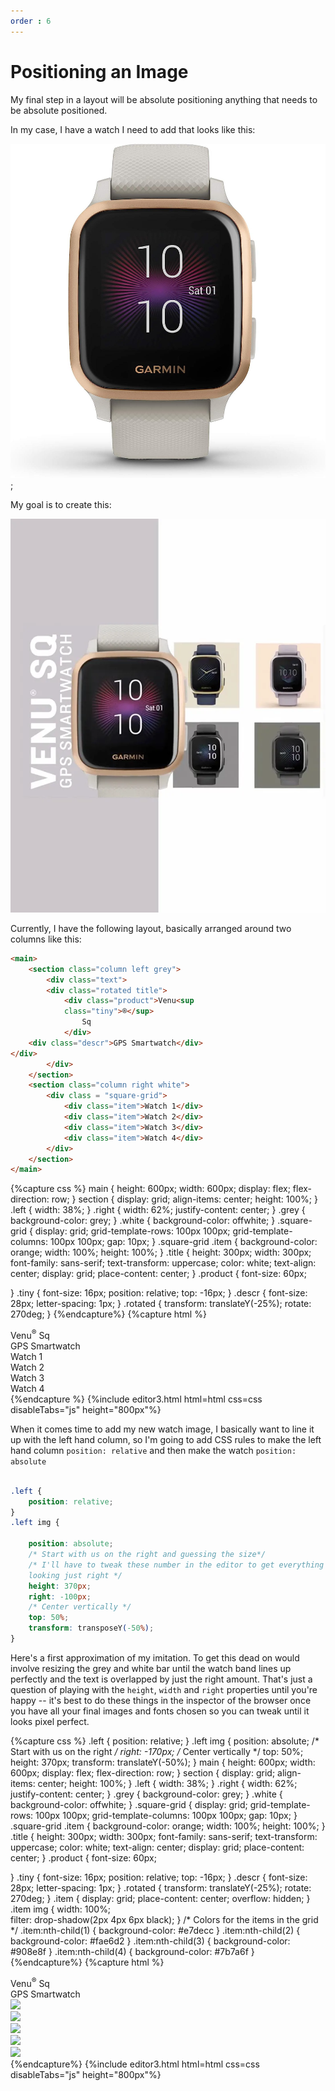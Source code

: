 ```yaml
---
order : 6
---
```


# Positioning an Image

My final step in a layout will be absolute positioning anything that needs to be absolute positioned.

In my case, I have a watch I need to add that looks like this:


![Watch image](../../assets/images/garmin.jpg);

My goal is to create this:

![Watch layout](../../assets/images/garmin-ad.webp)

Currently, I have the following layout, basically arranged around two columns like this:

```html
<main>
    <section class="column left grey">
        <div class="text">
        <div class="rotated title">
            <div class="product">Venu<sup
            class="tiny">®</sup> 
                Sq
            </div>
    <div class="descr">GPS Smartwatch</div>
</div>
        </div>
    </section>
    <section class="column right white">
        <div class = "square-grid">
            <div class="item">Watch 1</div>
            <div class="item">Watch 2</div>
            <div class="item">Watch 3</div>
            <div class="item">Watch 4</div>
        </div>
    </section>
</main>
```


{%capture css %}
main {
    height: 600px;
    width: 600px;
    display: flex;
    flex-direction: row;
}
section {
    display: grid;
    align-items: center;
    height: 100%;
}
.left {
    width: 38%;
}
.right {
    width: 62%;
    justify-content: center;
}
.grey {
    background-color: grey;
}
.white {
    background-color: offwhite;
}
.square-grid {
    display: grid;
    grid-template-rows: 100px 100px;
    grid-template-columns: 100px 100px;
    gap: 10px;
}
.square-grid .item {
    background-color: orange;
    width: 100%;
    height: 100%;
}
.title {
height: 300px;
width: 300px;
font-family: sans-serif;
text-transform: uppercase;
color: white;
text-align: center;
display: grid;
place-content: center;
}
.product {
    font-size: 60px;

}
.tiny {
    font-size: 16px;
    position: relative;
    top: -16px;
}
.descr {
    font-size: 28px;
    letter-spacing: 1px;
}
.rotated {
    transform: translateY(-25%);
    rotate: 270deg;
}
{%endcapture%}
{%capture html %}
<main>
    <section class="column left grey">
        <div class="text">
            <div class="rotated title">
                <div class="product">Venu<sup
                class="tiny">®</sup> 
                    Sq
                </div>
                <div class="descr">GPS Smartwatch</div>
            </div>
        </div>
    </section>
    <section class="column right white">
        <div class = "square-grid">
            <div class="item">Watch 1</div>
            <div class="item">Watch 2</div>
            <div class="item">Watch 3</div>
            <div class="item">Watch 4</div>
        </div>
    </section>
</main>
{%endcapture %}
{%include editor3.html html=html css=css disableTabs="js" height="800px"%}

When it comes time to add my new watch image, I basically want to line it up with the left hand column, so I'm going to add CSS rules to make the left hand column `position: relative` and then make the watch `position: absolute`

```css

.left {
    position: relative;
}
.left img {
    
    position: absolute;
    /* Start with us on the right and guessing the size*/
    /* I'll have to tweak these number in the editor to get everything
    looking just right */
    height: 370px;
    right: -100px;
    /* Center vertically */
    top: 50%;
    transform: transposeY(-50%);
}
```

Here's a first approximation of my imitation. To get this dead on would involve
resizing the grey and white bar until the watch band lines up perfectly and the text
is overlapped by just the right amount. That's just a question of playing with the 
`height`, `width` and `right` properties until you're happy -- it's best to do these things
in the inspector of the browser once you have all your final images and fonts chosen
so you can tweak until it looks pixel perfect.

{%capture css %}
.left {
    position: relative;
}
.left img {
    position: absolute;
    /* Start with us on the right */
    right: -170px;
    /* Center vertically */
    top: 50%;
    height: 370px;
    transform: translateY(-50%);
}
main {
    height: 600px;
    width: 600px;
    display: flex;
    flex-direction: row;
}
section {
    display: grid;
    align-items: center;
    height: 100%;
}
.left {
    width: 38%;
}
.right {
    width: 62%;
    justify-content: center;
}
.grey {
    background-color: grey;
}
.white {
    background-color: offwhite;
}
.square-grid {
    display: grid;
    grid-template-rows: 100px 100px;
    grid-template-columns: 100px 100px;
    gap: 10px;
}
.square-grid .item {
    background-color: orange;
    width: 100%;
    height: 100%;
}
.title {
    height: 300px;
    width: 300px;
    font-family: sans-serif;
    text-transform: uppercase;
    color: white;
    text-align: center;
    display: grid;
    place-content: center;
}
.product {
    font-size: 60px;

}
.tiny {
    font-size: 16px;
    position: relative;
    top: -16px;
}
.descr {
    font-size: 28px;
    letter-spacing: 1px;
}
.rotated {
    transform: translateY(-25%);
    rotate: 270deg;
}
.item {
    display: grid;
    place-content: center;
    overflow: hidden;
}
.item img {
    width: 100%;    
    filter: drop-shadow(2px 4px 6px black);
}
/* Colors for the items in the grid */
.item:nth-child(1) {
    background-color: #e7decc
}
.item:nth-child(2) {
    background-color: #fae6d2
}
.item:nth-child(3) {
    background-color: #908e8f
}
.item:nth-child(4) {
    background-color: #7b7a6f
}
{%endcapture%}
{%capture html %}
<main>
    <section class="column left grey">
        <div class="text">
            <div class="rotated title">
                <div class="product">Venu<sup
                class="tiny">®</sup> 
                    Sq
                </div>
                <div class="descr">GPS Smartwatch
                </div>
            </div>
        </div>
        <img src="{{"/assets/images/garmin.png" | relative_url}}">
    </section>
    <section class="column right white">
        <div class = "square-grid">
            <div class="item">
                <img src="{{"/assets/images/garmin.png" | relative_url}}">
            </div>
            <div class="item">
                <img src="{{"/assets/images/garmin.png" | relative_url}}">
            </div>
            <div class="item">
                <img src="{{"/assets/images/garmin.png" | relative_url}}">
            </div>
            <div class="item">
                <img src="{{"/assets/images/garmin.png" | relative_url}}">
            </div>
        </div>
    </section>
</main>
{%endcapture%}
{%include editor3.html html=html css=css disableTabs="js" height="800px"%}